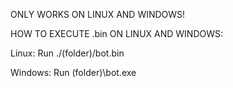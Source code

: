 ONLY WORKS ON LINUX AND WINDOWS!

HOW TO EXECUTE .bin ON LINUX AND WINDOWS:

Linux:
Run ./(folder)/bot.bin

Windows:
Run (folder)\bot.exe
